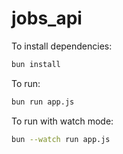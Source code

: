 # jobs_api

To install dependencies:

```bash
bun install
```

To run:

```bash
bun run app.js
```

To run with watch mode:

```bash
bun --watch run app.js
```
